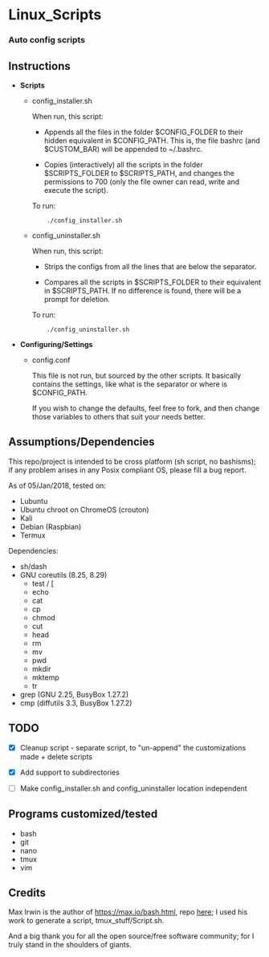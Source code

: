 # Linux_Scripts #

### Auto config scripts ###

## Instructions ##

*	**Scripts**

	+	config_installer.sh

		When run, this script:

		-	Appends all the files in the folder $CONFIG_FOLDER to
			their hidden equivalent in $CONFIG_PATH. This is, the
			file bashrc (and $CUSTOM_BAR) will be appended to
			~/.bashrc.

		-	Copies (interactively) all the scripts in the folder
			$SCRIPTS_FOLDER to $SCRIPTS_PATH, and changes the
			permissions to 700 (only the file owner can read, write
			and execute the script).

		To run:

				./config_installer.sh


	+	config_uninstaller.sh

		When run, this script:

		-	Strips the configs from all the lines that are below
			the separator.

		-	Compares all the scripts in $SCRIPTS_FOLDER to their
			equivalent in $SCRIPTS_PATH. If no difference is found,
			there will be a prompt for deletion.

		To run:

				./config_uninstaller.sh


*	**Configuring/Settings**

	+	config.conf

		This file is not run, but sourced by the other scripts. It
		basically contains the settings, like what is the separator
		or where is $CONFIG_PATH.

		If you wish to change the defaults, feel free to fork, and
		then change those variables to others that suit your needs
		better.


## Assumptions/Dependencies ##

This repo/project is intended to be cross platform (sh script, no bashisms);
if any problem arises in any Posix compliant OS, please fill a bug
report.

As of 05/Jan/2018, tested on:
-	Lubuntu
-	Ubuntu chroot on ChromeOS (crouton)
-	Kali
-	Debian (Raspbian)
-	Termux

Dependencies:
+	sh/dash
+	GNU coreutils (8.25, 8.29)
	-	test / [
	-	echo
	-	cat
	-	cp
	-	chmod
	-	cut
	-	head
	-	rm
	-	mv
	-	pwd
	-	mkdir
	-	mktemp
	-	tr
+	grep (GNU 2.25, BusyBox 1.27.2)
+	cmp (diffutils 3.3, BusyBox 1.27.2)



## TODO ##

-	[X] Cleanup script - separate script, to "un-append" the
	customizations made + delete scripts

-	[X] Add support to subdirectories

-	[ ] Make config_installer.sh and config_uninstaller location
	    independent


## Programs customized/tested ##

-	bash
-	git
-	nano
-	tmux
-	vim

## Credits ##

Max Irwin is the author of https://max.io/bash.html, repo
[here](https://github.com/binarymax); I used his work to generate a
script, tmux_stuff/Script.sh.

And a big thank you for all the open source/free software community;
for I truly stand in the shoulders of giants.
